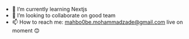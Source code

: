 

- 🌱 I’m currently learning Nextjs
- 👯 I’m looking to collaborate on good team
- 📫 How to reach me: mahbo0be.mohammadzade@gmail.com
  live on moment 😊
